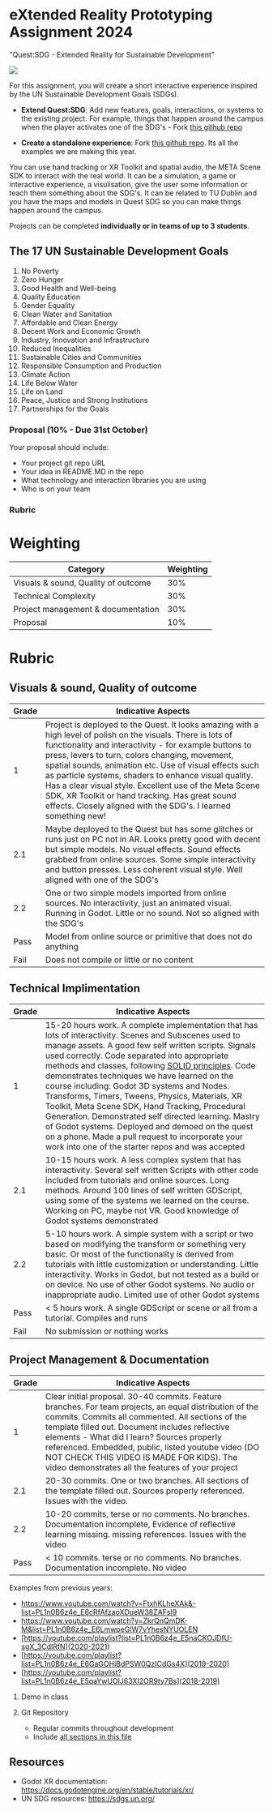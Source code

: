 # eXtended Reality Prototyping Assignment 2024

"Quest:SDG - Extended Reality for Sustainable Development"

![](images/xrx.webp)

For this assignment, you will create a short interactive experience inspired by the UN Sustainable Development Goals (SDGs). 

- **Extend Quest:SDG**: Add new features, goals, interactions, or systems to the existing project. For example, things that happen around the campus when the player activates one of the SDG's - Fork [this github repo](https://github.com/skooter500/questsdg)

- **Create a standalone experience**: Fork [this github repo](https://github.com/skooter500/xrp25). Its all the examples we are making this year.

You can use hand tracking or XR Toolkit and spatial audio, the META Scene SDK to interact with the real world. It can be a simulation, a game or interactive experience,  a visulisation, give the user some information or teach them something about the SDG's. It can be related to TU Dublin and you have the maps and models in Quest SDG so you can make things happen around the campus. 

Projects can be completed **individually or in teams of up to 3 students**.

## The 17 UN Sustainable Development Goals
1. No Poverty
2. Zero Hunger
3. Good Health and Well-being
4. Quality Education
5. Gender Equality
6. Clean Water and Sanitation
7. Affordable and Clean Energy
8. Decent Work and Economic Growth
9. Industry, Innovation and Infrastructure
10. Reduced Inequalities
11. Sustainable Cities and Communities
12. Responsible Consumption and Production
13. Climate Action
14. Life Below Water
15. Life on Land
16. Peace, Justice and Strong Institutions
17. Partnerships for the Goals

### Proposal (10% - Due 31st October)

Your proposal should include:

- Your project git repo URL
- Your idea in README.MD in the repo
- What technology and interaction libraries you are using
- Who is on your team

### Rubric

# Weighting

| Category | Weighting |
|-|-|
| Visuals & sound, Quality of outcome | 30%  |
| Technical Complexity | 30% |
| Project management & documentation | 30% |
| Proposal | 10% |

# Rubric

## Visuals & sound, Quality of outcome

| Grade | Indicative Aspects |
|-------|------------|
| 1     | Project is deployed to the Quest. It looks amazing with a high level of polish on the visuals. There is lots of functionality and interactivity - for example buttons to press, levers to turn, colors changing, movement, spatial sounds, animation etc. Use of visual effects such as particle systems, shaders to enhance visual quality. Has a clear visual style. Excellent use of the Meta Scene SDK, XR Toolkit or hand tracking. Has great sound effects. Closely aligned with the SDG's. I learned something new!  |
| 2.1 | Maybe deployed to the Quest but has some glitches or runs just on PC not in AR. Looks pretty good with decent but simple models. No visual effects. Sound effects grabbed from online sources. Some simple interactivity and button presses. Less coherent visual style. Well aligned with one of the SDG's |
| 2.2 |  One or two simple models imported from online sources. No interactivity, just an animated visual. Running in Godot. Little or no sound. Not so aligned with the SDG's |
| Pass | Model from online source or primitive that does not do anything |
| Fail | Does not compile or little or no content |
 
 ## Technical Implimentation 

 | Grade | Indicative Aspects |
 |-------|------------|
 | 1 | 15-20 hours work. A complete implementation that has lots of interactivity. Scenes and Subscenes used to manage assets. A good few self written scripts. Signals used correctly. Code separated into appropriate methods and classes, following [SOLID principles](https://www.digitalocean.com/community/conceptual-articles/s-o-l-i-d-the-first-five-principles-of-object-oriented-design). Code demonstrates techniques we have learned on the course including: Godot 3D  systems and Nodes. Transforms, Timers, Tweens, Physics, Materials, XR Toolkit, Meta Scene SDK, Hand Tracking, Procedural Generation. Demonstrated self directed learning. Mastry of Godot systems. Deployed and demoed on the quest on a phone.  Made a pull request to incorporate your work into one of the starter repos and was accepted |
 | 2.1 | 10-15 hours work. A less complex system that has interactivity. Several self written Scripts with other code included from tutorials and online sources. Long methods. Around 100 lines of self written GDScript, using some of the systems we learned on the course. Working on PC, maybe not VR. Good knowledge of Godot systems demonstrated |
 | 2.2 | 5-10 hours work. A simple system with a script or two based on modifying the transform or something very basic. Or most of the functionality is derived from tutorials with little customization or understanding. Little interactivity. Works in Godot, but not tested as a build or on device. No use of other Godot systems. No audio or inappropriate audio. Limited use of other Godot systems |
 | Pass | < 5 hours work. A single GDScript or scene or all from a tutorial. Compiles and runs |
| Fail | No submission or nothing works |


## Project Management & Documentation

| Grade | Indicative Aspects  |
|-------|------|
| 1 |  Clear initial proposal. 30-40 commits. Feature branches. For team projects, an equal distribution of the commits. Commits all commented. All sections of the template filled out. Document includes reflective elements - What did I learn? Sources properly referenced. Embedded, public, listed youtube video (DO NOT CHECK THIS VIDEO IS MADE FOR KIDS). The video demonstrates all the features of your project |
| 2.1 | 20-30 commits. One or two branches. All sections of the template filled out. Sources properly referenced. Issues with the video. 
| 2.2 |10-20 commits, terse or no comments. No branches. Documentation incomplete, Evidence of reflective learning missing. missing references. Issues with the video |
| Pass | < 10 commits. terse or no comments. No branches. Documentation incomplete. No video |

Examples from previous years:

- https://www.youtube.com/watch?v=FtxhKLheXAk&-list=PL1n0B6z4e_E6cRfAfzaoXDueW38ZAFsI9
- https://www.youtube.com/watch?v=ZkrQnQmDK-M&list=PL1n0B6z4e_E6LmwpeGIW7vYhesNYUOLEN
- [https://youtube.com/playlist?list=PL1n0B6z4e_E5naCKOJDfU-sgX_3CdlRfN](2020-2021)
- [https://youtube.com/playlist?list=PL1n0B6z4e_E6GaGOHiBdPSW0QzICdGs4X](2019-2020)
- [https://youtube.com/playlist?list=PL1n0B6z4e_E5qaYwUOlJ63XI2OR9ty7Bs](2018-2019)

1. Demo in class
   
2. Git Repository
   - Regular commits throughout development 
   - Include [all sections in this file](https://github.com/skooter500/csresources/blob/main/assignmentreadme.md)

## Resources
- Godot XR documentation: https://docs.godotengine.org/en/stable/tutorials/xr/
- UN SDG resources: https://sdgs.un.org/



